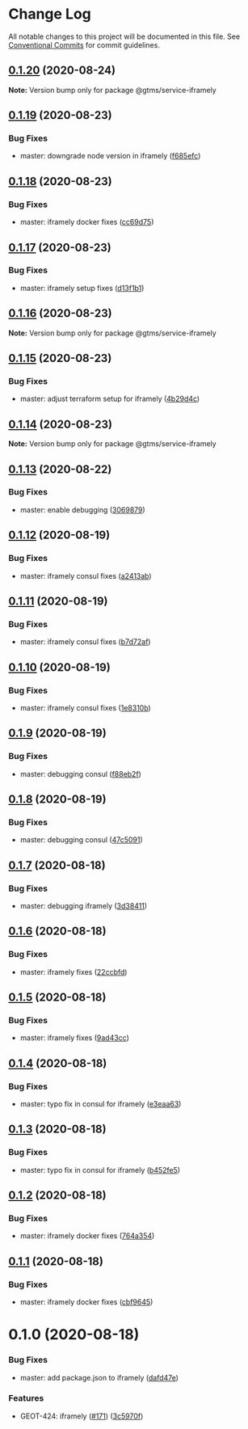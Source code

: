 # Change Log

All notable changes to this project will be documented in this file.
See [Conventional Commits](https://conventionalcommits.org) for commit guidelines.

## [0.1.20](https://github.com/mariusz-kabala/gtms-backend/compare/@gtms/service-iframely@0.1.19...@gtms/service-iframely@0.1.20) (2020-08-24)

**Note:** Version bump only for package @gtms/service-iframely





## [0.1.19](https://github.com/mariusz-kabala/gtms-backend/compare/@gtms/service-iframely@0.1.18...@gtms/service-iframely@0.1.19) (2020-08-23)


### Bug Fixes

* master: downgrade node version in iframely ([f685efc](https://github.com/mariusz-kabala/gtms-backend/commit/f685efcee59e8c85f3eb9a2e348d16ce1efe8d8d))





## [0.1.18](https://github.com/mariusz-kabala/gtms-backend/compare/@gtms/service-iframely@0.1.17...@gtms/service-iframely@0.1.18) (2020-08-23)


### Bug Fixes

* master: iframely docker fixes ([cc69d75](https://github.com/mariusz-kabala/gtms-backend/commit/cc69d75e632807f3e0ad6aadbb4f6f86347a1a25))





## [0.1.17](https://github.com/mariusz-kabala/gtms-backend/compare/@gtms/service-iframely@0.1.16...@gtms/service-iframely@0.1.17) (2020-08-23)


### Bug Fixes

* master: iframely setup fixes ([d13f1b1](https://github.com/mariusz-kabala/gtms-backend/commit/d13f1b18daa3e133ade26e994e64da0f804ec5ca))





## [0.1.16](https://github.com/mariusz-kabala/gtms-backend/compare/@gtms/service-iframely@0.1.15...@gtms/service-iframely@0.1.16) (2020-08-23)

**Note:** Version bump only for package @gtms/service-iframely





## [0.1.15](https://github.com/mariusz-kabala/gtms-backend/compare/@gtms/service-iframely@0.1.14...@gtms/service-iframely@0.1.15) (2020-08-23)


### Bug Fixes

* master: adjust terraform setup for iframely ([4b29d4c](https://github.com/mariusz-kabala/gtms-backend/commit/4b29d4cc87ec442eeda7e44fe187106571d01fec))





## [0.1.14](https://github.com/mariusz-kabala/gtms-backend/compare/@gtms/service-iframely@0.1.13...@gtms/service-iframely@0.1.14) (2020-08-23)

**Note:** Version bump only for package @gtms/service-iframely





## [0.1.13](https://github.com/mariusz-kabala/gtms-backend/compare/@gtms/service-iframely@0.1.12...@gtms/service-iframely@0.1.13) (2020-08-22)


### Bug Fixes

* master: enable debugging ([3069879](https://github.com/mariusz-kabala/gtms-backend/commit/306987984d73d058d7190050475dec9c0381c37c))





## [0.1.12](https://github.com/mariusz-kabala/gtms-backend/compare/@gtms/service-iframely@0.1.11...@gtms/service-iframely@0.1.12) (2020-08-19)


### Bug Fixes

* master: iframely consul fixes ([a2413ab](https://github.com/mariusz-kabala/gtms-backend/commit/a2413abb510af7db045960d85332674996c5e8d1))





## [0.1.11](https://github.com/mariusz-kabala/gtms-backend/compare/@gtms/service-iframely@0.1.10...@gtms/service-iframely@0.1.11) (2020-08-19)


### Bug Fixes

* master: iframely consul fixes ([b7d72af](https://github.com/mariusz-kabala/gtms-backend/commit/b7d72afdd692461754a8b6a0badb1eee21c20f0e))





## [0.1.10](https://github.com/mariusz-kabala/gtms-backend/compare/@gtms/service-iframely@0.1.9...@gtms/service-iframely@0.1.10) (2020-08-19)


### Bug Fixes

* master: iframely consul fixes ([1e8310b](https://github.com/mariusz-kabala/gtms-backend/commit/1e8310b1bed295fce9fcd5f456ebe65af0262faa))





## [0.1.9](https://github.com/mariusz-kabala/gtms-backend/compare/@gtms/service-iframely@0.1.8...@gtms/service-iframely@0.1.9) (2020-08-19)


### Bug Fixes

* master: debugging consul ([f88eb2f](https://github.com/mariusz-kabala/gtms-backend/commit/f88eb2ff7b999757ce1f6efdd4b17d15f04673ef))





## [0.1.8](https://github.com/mariusz-kabala/gtms-backend/compare/@gtms/service-iframely@0.1.7...@gtms/service-iframely@0.1.8) (2020-08-19)


### Bug Fixes

* master: debugging consul ([47c5091](https://github.com/mariusz-kabala/gtms-backend/commit/47c5091deae03def413d9b9791739fd58ff31527))





## [0.1.7](https://github.com/mariusz-kabala/gtms-backend/compare/@gtms/service-iframely@0.1.6...@gtms/service-iframely@0.1.7) (2020-08-18)


### Bug Fixes

* master: debugging iframely ([3d38411](https://github.com/mariusz-kabala/gtms-backend/commit/3d38411c89d828ca2f862558c9fee7ae987574ab))





## [0.1.6](https://github.com/mariusz-kabala/gtms-backend/compare/@gtms/service-iframely@0.1.5...@gtms/service-iframely@0.1.6) (2020-08-18)


### Bug Fixes

* master: iframely fixes ([22ccbfd](https://github.com/mariusz-kabala/gtms-backend/commit/22ccbfd3a7a896264301409db6481bf928456077))





## [0.1.5](https://github.com/mariusz-kabala/gtms-backend/compare/@gtms/service-iframely@0.1.4...@gtms/service-iframely@0.1.5) (2020-08-18)


### Bug Fixes

* master: iframely fixes ([9ad43cc](https://github.com/mariusz-kabala/gtms-backend/commit/9ad43cc28c6dd1b477b2f99522b5541170f0ca2e))





## [0.1.4](https://github.com/mariusz-kabala/gtms-backend/compare/@gtms/service-iframely@0.1.3...@gtms/service-iframely@0.1.4) (2020-08-18)


### Bug Fixes

* master: typo fix in consul for iframely ([e3eaa63](https://github.com/mariusz-kabala/gtms-backend/commit/e3eaa63303eca5604465dc2fffcd3ddd29f6d874))





## [0.1.3](https://github.com/mariusz-kabala/gtms-backend/compare/@gtms/service-iframely@0.1.2...@gtms/service-iframely@0.1.3) (2020-08-18)


### Bug Fixes

* master: typo fix in consul for iframely ([b452fe5](https://github.com/mariusz-kabala/gtms-backend/commit/b452fe5853670dbeeeee76bb89fdcaa22c86bc68))





## [0.1.2](https://github.com/mariusz-kabala/gtms-backend/compare/@gtms/service-iframely@0.1.1...@gtms/service-iframely@0.1.2) (2020-08-18)


### Bug Fixes

* master: iframely docker fixes ([764a354](https://github.com/mariusz-kabala/gtms-backend/commit/764a3547939e83a75f22aef468d11705ca4fe3a6))





## [0.1.1](https://github.com/mariusz-kabala/gtms-backend/compare/@gtms/service-iframely@0.1.0...@gtms/service-iframely@0.1.1) (2020-08-18)


### Bug Fixes

* master: iframely docker fixes ([cbf9645](https://github.com/mariusz-kabala/gtms-backend/commit/cbf9645cd11001b91d33bc8a325f87e8e5f5637d))





# 0.1.0 (2020-08-18)


### Bug Fixes

* master: add package.json to iframely ([dafd47e](https://github.com/mariusz-kabala/gtms-backend/commit/dafd47ea3d844e27d435c6a4ac64fab19c280675))


### Features

* GEOT-424: iframely ([#171](https://github.com/mariusz-kabala/gtms-backend/issues/171)) ([3c5970f](https://github.com/mariusz-kabala/gtms-backend/commit/3c5970f2083fd34f0365269daf5b2f1c4d350e4d))
